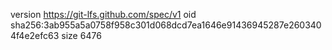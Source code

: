 version https://git-lfs.github.com/spec/v1
oid sha256:3ab955a5a0758f958c301d068dcd7ea1646e91436945287e2603404f4e2efc63
size 6476

